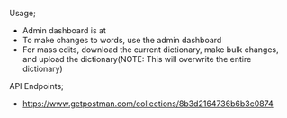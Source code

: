 Usage;
- Admin dashboard is at 
- To make changes to words, use the admin dashboard
- For mass edits, download the current dictionary, make bulk changes, and upload the dictionary(NOTE: This will overwrite the entire dictionary)

API Endpoints;
- https://www.getpostman.com/collections/8b3d2164736b6b3c0874
